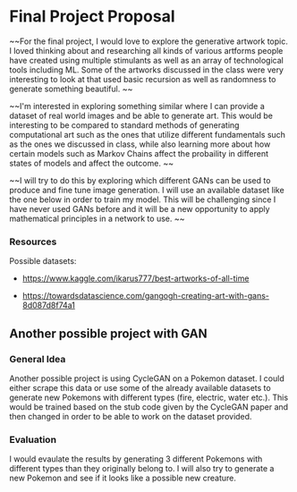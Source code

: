 # Final Project Proposal

~~For the final project, I would love to explore the generative artwork topic. I loved thinking about and researching all kinds of various artforms people have created using multiple stimulants as well as an array of technological tools including ML. Some of the artworks discussed in the class were very interesting to look at that used basic recursion as well as randomness to generate something beautiful. ~~

~~I'm interested in exploring something similar where I can provide a dataset of real world images and be able to generate art. This would be interesting to be compared to standard methods of generating computational art such as the ones that utilize different fundamentals such as the ones we discussed in class, while also learning more about how certain models such as Markov Chains affect the probaility in different states of models and affect the outcome. ~~

~~I will try to do this by exploring which different GANs can be used to produce and fine tune image generation. I will use an available dataset like the one below in order to train my model. This will be challenging since I have never used GANs before and it will be a new opportunity to apply mathematical principles in a network to use. ~~

### Resources

Possible datasets:

- https://www.kaggle.com/ikarus777/best-artworks-of-all-time

- https://towardsdatascience.com/gangogh-creating-art-with-gans-8d087d8f74a1

## Another possible project with GAN

### General Idea

Another possible project is using CycleGAN on a Pokemon dataset. I could either scrape this data or use some of the already available datasets to generate new Pokemons with different types (fire, electric, water etc.). This would be trained based on the stub code given by the CycleGAN paper and then changed in order to be able to work on the dataset provided. 

### Evaluation

I would evaulate the results by generating 3 different Pokemons with different types than they originally belong to. I will also try to generate a new Pokemon and see if it looks like a possible new creature. 